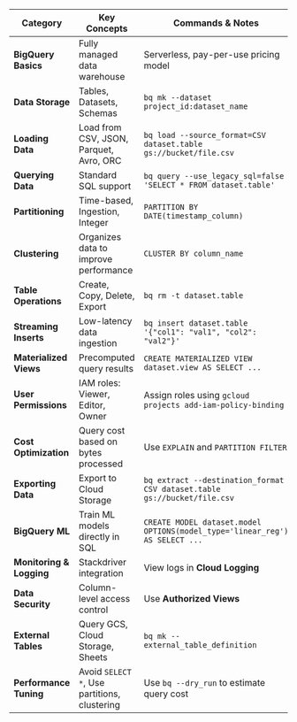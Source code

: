 

| **Category**            | **Key Concepts** | **Commands & Notes** |
|-------------------------|-----------------|----------------------|
| **BigQuery Basics**      | Fully managed data warehouse | Serverless, pay-per-use pricing model |
| **Data Storage**         | Tables, Datasets, Schemas | `bq mk --dataset project_id:dataset_name` |
| **Loading Data**         | Load from CSV, JSON, Parquet, Avro, ORC | `bq load --source_format=CSV dataset.table gs://bucket/file.csv` |
| **Querying Data**        | Standard SQL support | `bq query --use_legacy_sql=false 'SELECT * FROM dataset.table'` |
| **Partitioning**         | Time-based, Ingestion, Integer | `PARTITION BY DATE(timestamp_column)` |
| **Clustering**           | Organizes data to improve performance | `CLUSTER BY column_name` |
| **Table Operations**     | Create, Copy, Delete, Export | `bq rm -t dataset.table` |
| **Streaming Inserts**    | Low-latency data ingestion | `bq insert dataset.table '{"col1": "val1", "col2": "val2"}'` |
| **Materialized Views**   | Precomputed query results | `CREATE MATERIALIZED VIEW dataset.view AS SELECT ...` |
| **User Permissions**     | IAM roles: Viewer, Editor, Owner | Assign roles using `gcloud projects add-iam-policy-binding` |
| **Cost Optimization**    | Query cost based on bytes processed | Use `EXPLAIN` and `PARTITION FILTER` |
| **Exporting Data**       | Export to Cloud Storage | `bq extract --destination_format CSV dataset.table gs://bucket/file.csv` |
| **BigQuery ML**          | Train ML models directly in SQL | `CREATE MODEL dataset.model OPTIONS(model_type='linear_reg') AS SELECT ...` |
| **Monitoring & Logging** | Stackdriver integration | View logs in **Cloud Logging** |
| **Data Security**        | Column-level access control | Use **Authorized Views** |
| **External Tables**      | Query GCS, Cloud Storage, Sheets | `bq mk --external_table_definition` |
| **Performance Tuning**   | Avoid `SELECT *`, Use partitions, clustering | Use `bq --dry_run` to estimate query cost |

